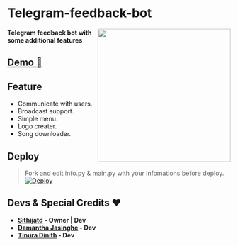 # Telegram-feedback-bot
<div align="right">
 
 <img src="https://telegra.ph/file/f5bd79e18c655e7c4f955.jpg" align="right" width="300" height="300"/>
</div>

<p><b>Telegram feedback bot with some additional features</b></p> 

## [Demo 💎](https://t.me/ImSithijaBot)

## Feature
- Communicate with users.
- Broadcast support.
- Simple menu.
- Logo creater.
- Song downloader.

## Deploy
> Fork and edit info.py & main.py with your infomations before deploy.
[![Deploy](https://www.herokucdn.com/deploy/button.svg)](https://heroku.com/deploy?) 

## Devs & Special Credits ❤

- **[Sithijatd](https://github.com/WKRPrabashwara) - Owner | Dev**
- **[Damantha Jasinghe](https://github.com/Damantha126) - Dev**
-  **[Tinura Dinith](https://github.com/TinuraD) - Dev**
 </br></br>
